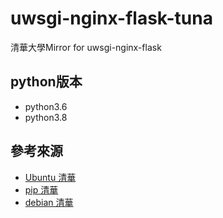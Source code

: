 # uwsgi-nginx-flask-tuna
清華大學Mirror for uwsgi-nginx-flask

## python版本
* python3.6
* python3.8

## 參考來源
* [Ubuntu 清華](https://mirror.tuna.tsinghua.edu.cn/help/ubuntu/)
* [pip 清華](https://mirror.tuna.tsinghua.edu.cn/help/pypi/)
* [debian 清華](https://mirror.tuna.tsinghua.edu.cn/help/debian/)
